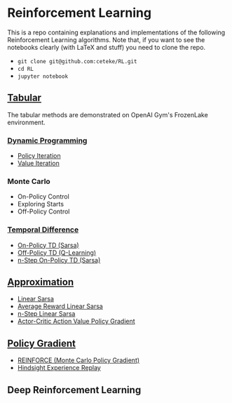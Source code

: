 # Reinforcement Learning

This is a repo containing explanations and implementations of the following Reinforcement Learning algorithms. Note that, if you want to see the notebooks clearly (with LaTeX and stuff) you need to clone the repo.  

* ```git clone git@github.com:ceteke/RL.git```  
* ```cd RL```
* ```jupyter notebook```  

## [Tabular](https://github.com/ceteke/RL/tree/master/Tabular)
The tabular methods are demonstrated on OpenAI Gym's FrozenLake environment.
### [Dynamic Programming](https://github.com/ceteke/RL/tree/master/Tabular/Dynamic%20Programming)
* [Policy Iteration](https://github.com/ceteke/RL/blob/master/Tabular/Dynamic%20Programming/Policy%20Iteration.ipynb)
* [Value Iteration](https://github.com/ceteke/RL/blob/master/Tabular/Dynamic%20Programming/Value%20Iteration.ipynb)
### Monte Carlo
* On-Policy Control
* Exploring Starts
* Off-Policy Control
### [Temporal Difference](https://github.com/ceteke/RL/tree/master/Tabular/Temporal%20Difference)
* [On-Policy TD (Sarsa)](https://github.com/ceteke/RL/blob/master/Tabular/Temporal%20Difference/SARSA.ipynb)
* [Off-Policy TD (Q-Learning)](https://github.com/ceteke/RL/blob/master/Tabular/Temporal%20Difference/Q-Learning.ipynb)
* [n-Step On-Policy TD (Sarsa)](https://github.com/ceteke/RL/blob/master/Tabular/Temporal%20Difference/n-step%20SARSA.ipynb)
## [Approximation](https://github.com/ceteke/RL/tree/master/Approximation)
* [Linear Sarsa](https://github.com/ceteke/RL/blob/master/Approximation/Linear%20Sarsa.ipynb)
* [Average Reward Linear Sarsa](https://github.com/ceteke/RL/blob/master/Approximation/Average%20Reward%20Semi-Gradient%20Sarsa.ipynb)
* [n-Step Linear Sarsa](#)
* [Actor-Critic Action Value Policy Gradient](https://github.com/ceteke/RL/blob/master/Approximation/Actor-Critic%20Policy%20Gradient.ipynb)
## [Policy Gradient](https://github.com/ceteke/RL/tree/master/Policy%20Gradient)
* [REINFORCE (Monte Carlo Policy Gradient)](https://github.com/ceteke/RL/blob/master/Policy%20Gradient/reinforce.py)
* [Hindsight Experience Replay](https://www.github.com/ceteke/her)
## Deep Reinforcement Learning

